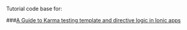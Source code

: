 Tutorial code base for:

 ###[A Guide to Karma testing template and directive logic in Ionic apps](http://cgewecke.github.io/ionic-karma-guide/)  
